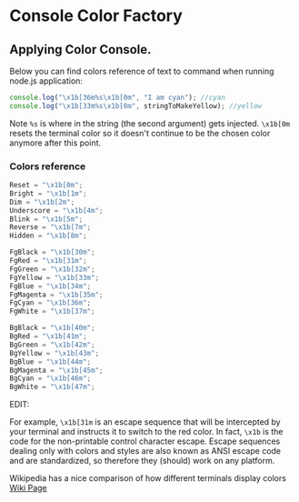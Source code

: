 # Console Color Factory

## Applying Color Console.

Below you can find colors reference of text to command when running node.js application:

```javascript
console.log("\x1b[36m%s\x1b[0m", "I am cyan"); //cyan
console.log("\x1b[33m%s\x1b[0m", stringToMakeYellow); //yellow
```

Note `%s` is where in the string (the second argument) gets injected. `\x1b[0m` resets the terminal color so it doesn't continue to be the chosen color anymore after this point.

### Colors reference

```javascript
Reset = "\x1b[0m";
Bright = "\x1b[1m";
Dim = "\x1b[2m";
Underscore = "\x1b[4m";
Blink = "\x1b[5m";
Reverse = "\x1b[7m";
Hidden = "\x1b[8m";

FgBlack = "\x1b[30m";
FgRed = "\x1b[31m";
FgGreen = "\x1b[32m";
FgYellow = "\x1b[33m";
FgBlue = "\x1b[34m";
FgMagenta = "\x1b[35m";
FgCyan = "\x1b[36m";
FgWhite = "\x1b[37m";

BgBlack = "\x1b[40m";
BgRed = "\x1b[41m";
BgGreen = "\x1b[42m";
BgYellow = "\x1b[43m";
BgBlue = "\x1b[44m";
BgMagenta = "\x1b[45m";
BgCyan = "\x1b[46m";
BgWhite = "\x1b[47m";
```

EDIT:

For example, `\x1b[31m` is an escape sequence that will be intercepted by your terminal and instructs it to switch to the red color. In fact, `\x1b` is the code for the non-printable control character escape. Escape sequences dealing only with colors and styles are also known as ANSI escape code and are standardized, so therefore they (should) work on any platform.

Wikipedia has a nice comparison of how different terminals display colors
<a href="https://en.wikipedia.org/wiki/ANSI_escape_code#Colors" target="_blank">Wiki Page</a>
